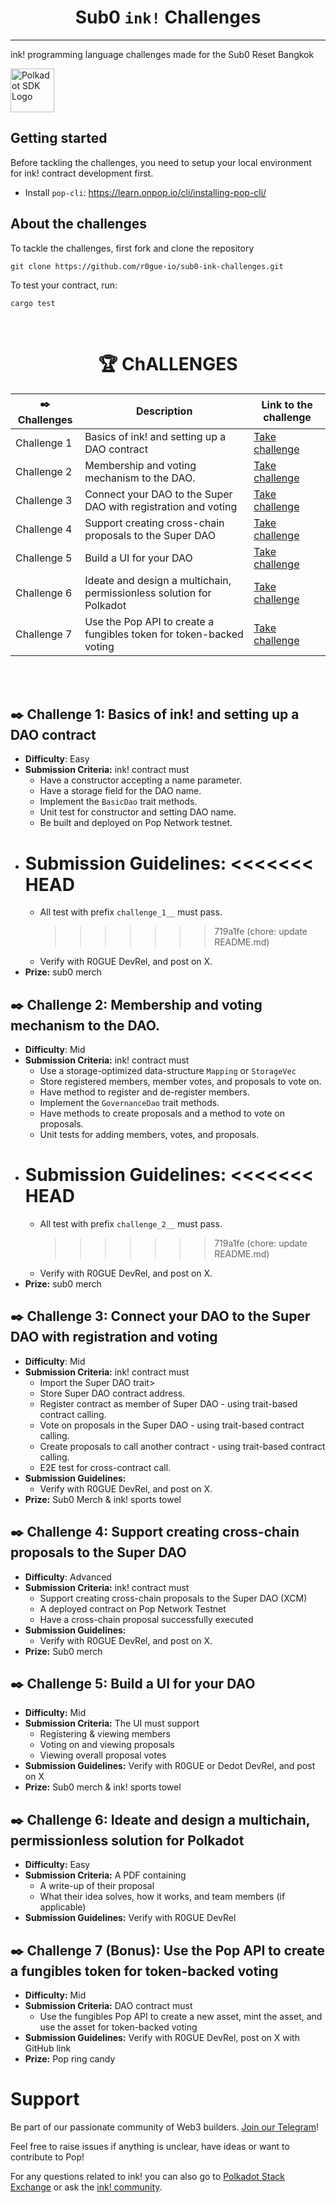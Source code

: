 <div align="center">

# Sub0 `ink!` Challenges

</div>

---

ink! programming language challenges made for the Sub0 Reset Bangkok

</p>

<img height="70px" alt="Polkadot SDK Logo" src="https://github.com/user-attachments/assets/c60b6b92-a263-480c-b297-3535454ad3f6"/>

</div>

## Getting started

Before tackling the challenges, you need to setup your local environment for ink! contract development first.

- Install `pop-cli`: https://learn.onpop.io/cli/installing-pop-cli/

## About the challenges

To tackle the challenges, first fork and clone the repository

```
git clone https://github.com/r0gue-io/sub0-ink-challenges.git
```

To test your contract, run:

```
cargo test
```

<br/>

<div align="center">

# 🏆 ChALLENGES

| ✒️ Challenges | Description                                                          | Link to the challenge                       |
| ------------- | -------------------------------------------------------------------- | ------------------------------------------- |
| Challenge 1   | Basics of ink! and setting up a DAO contract                         | [Take challenge](./challenges/challenge-1/) |
| Challenge 2   | Membership and voting mechanism to the DAO.                          | [Take challenge](./challenges/challenge-2/) |
| Challenge 3   | Connect your DAO to the Super DAO with registration and voting       | [Take challenge](./challenges/challenge-3/) |
| Challenge 4   | Support creating cross-chain proposals to the Super DAO              | [Take challenge](./challenges/challenge-4/) |
| Challenge 5   | Build a UI for your DAO                                              | [Take challenge](./challenges/challenge-5/) |
| Challenge 6   | Ideate and design a multichain, permissionless solution for Polkadot | [Take challenge](./challenges/challenge-6/) |
| Challenge 7   | Use the Pop API to create a fungibles token for token-backed voting  | [Take challenge](./challenges/challenge-7/) |

</div>

<br/>
<br/>

## ✒️ Challenge 1: Basics of ink! and setting up a DAO contract

- **Difficulty**: Easy
- **Submission Criteria:** ink! contract must
  - Have a constructor accepting a name parameter.
  - Have a storage field for the DAO name.
  - Implement the `BasicDao` trait methods.
  - Unit test for constructor and setting DAO name.
  - Be built and deployed on Pop Network testnet.
- **Submission Guidelines:**
  <<<<<<< HEAD
  =======
  - All test with prefix `challenge_1__` must pass.
    > > > > > > > 719a1fe (chore: update README.md)
  - Verify with R0GUE DevRel, and post on X.
- **Prize:** sub0 merch

## ✒️ Challenge 2: Membership and voting mechanism to the DAO.

- **Difficulty**: Mid
- **Submission Criteria:** ink! contract must
  - Use a storage-optimized data-structure `Mapping` or `StorageVec`
  - Store registered members, member votes, and proposals to vote on.
  - Have method to register and de-register members.
  - Implement the `GovernanceDao` trait methods.
  - Have methods to create proposals and a method to vote on proposals.
  - Unit tests for adding members, votes, and proposals.
- **Submission Guidelines:**
  <<<<<<< HEAD
  =======
  - All test with prefix `challenge_2__` must pass.
    > > > > > > > 719a1fe (chore: update README.md)
  - Verify with R0GUE DevRel, and post on X.
- **Prize:** sub0 merch

## ✒️ Challenge 3: Connect your DAO to the Super DAO with registration and voting

- **Difficulty**: Mid
- **Submission Criteria:** ink! contract must
  - Import the Super DAO trait>
  - Store Super DAO contract address.
  - Register contract as member of Super DAO - using trait-based contract calling.
  - Vote on proposals in the Super DAO - using trait-based contract calling.
  - Create proposals to call another contract - using trait-based contract calling.
  - E2E test for cross-contract call.
- **Submission Guidelines:**
  - Verify with R0GUE DevRel, and post on X.
- **Prize:** Sub0 Merch & ink! sports towel

## ✒️ Challenge 4: Support creating cross-chain proposals to the Super DAO

- **Difficulty**: Advanced
- **Submission Criteria:** ink! contract must
  - Support creating cross-chain proposals to the Super DAO (XCM)
  - A deployed contract on Pop Network Testnet
  - Have a cross-chain proposal successfully executed
- **Submission Guidelines:**
  - Verify with R0GUE DevRel, and post on X.
- **Prize:** Sub0 merch

## ✒️ Challenge 5: Build a UI for your DAO

- **Difficulty:** Mid
- **Submission Criteria:** The UI must support
  - Registering & viewing members
  - Voting on and viewing proposals
  - Viewing overall proposal votes
- **Submission Guidelines:** Verify with R0GUE or Dedot DevRel, and post on X
- **Prize:** Sub0 merch & ink! sports towel

## ✒️ Challenge 6: Ideate and design a multichain, permissionless solution for Polkadot

- **Difficulty:** Easy
- **Submission Criteria:** A PDF containing
  - A write-up of their proposal
  - What their idea solves, how it works, and team members (if applicable)
- **Submission Guidelines:** Verify with R0GUE DevRel

## ✒️ Challenge 7 (Bonus): Use the Pop API to create a fungibles token for token-backed voting

- **Difficulty:** Mid
- **Submission Criteria:** DAO contract must
  - Use the fungibles Pop API to create a new asset, mint the asset, and use the asset for token-backed voting
- **Submission Guidelines:** Verify with R0GUE DevRel, post on X with GitHub link
- **Prize:** Pop ring candy

# Support

Be part of our passionate community of Web3 builders. [Join our Telegram](https://t.me/onpopio)!

Feel free to raise issues if anything is unclear, have ideas or want to contribute to Pop!

For any questions related to ink! you can also go to [Polkadot Stack Exchange](https://polkadot.stackexchange.com/) or
ask the [ink! community](https://t.me/inkathon/1).
